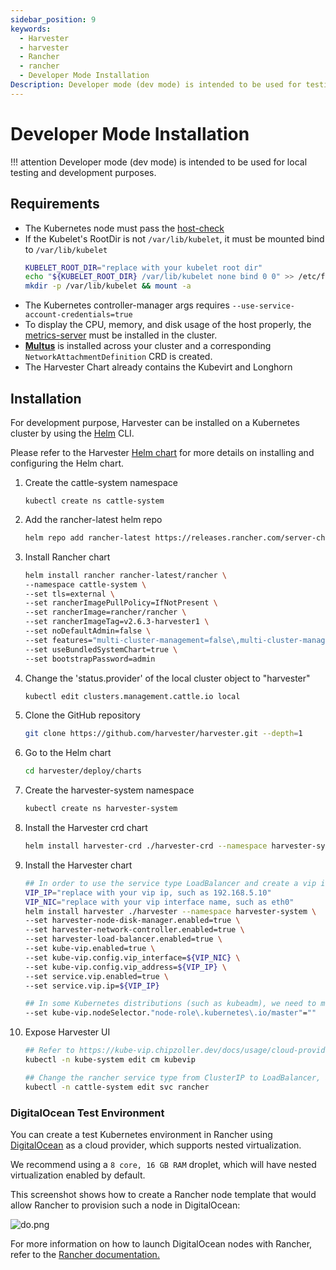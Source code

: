 ```yaml
---
sidebar_position: 9
keywords:
  - Harvester
  - harvester
  - Rancher
  - rancher
  - Developer Mode Installation
Description: Developer mode (dev mode) is intended to be used for testing and development purposes.
---
```


# Developer Mode Installation

!!! attention
    Developer mode (dev mode) is intended to be used for local testing and development purposes.

## Requirements

- The Kubernetes node must pass the [host-check](https://raw.githubusercontent.com/harvester/harvester/master/hack/host-check.sh)
- If the Kubelet's RootDir is not `/var/lib/kubelet`, it must be mounted bind to `/var/lib/kubelet`
   ```bash
   KUBELET_ROOT_DIR="replace with your kubelet root dir"
   echo "${KUBELET_ROOT_DIR} /var/lib/kubelet none bind 0 0" >> /etc/fstab
   mkdir -p /var/lib/kubelet && mount -a
   ```
- The Kubernetes controller-manager args requires `--use-service-account-credentials=true`
- To display the CPU, memory, and disk usage of the host properly, the [metrics-server](https://github.com/kubernetes-sigs/metrics-server) must be installed in the cluster.
- [**Multus**](https://kubernetes.io/docs/concepts/cluster-administration/networking/#multus-a-multi-network-plugin) is installed across your cluster and a corresponding `NetworkAttachmentDefinition` CRD is created.
- The Harvester Chart already contains the Kubevirt and Longhorn

## Installation

For development purpose, Harvester can be installed on a Kubernetes cluster by using the [Helm](https://helm.sh/) CLI.

Please refer to the Harvester [Helm chart](https://github.com/harvester/harvester/blob/master/deploy/charts/harvester/README.md) for more details on installing and configuring the Helm chart.

1. Create the cattle-system namespace
   ```bash0
   kubectl create ns cattle-system
   ```

1. Add the rancher-latest helm repo
   ```bash
   helm repo add rancher-latest https://releases.rancher.com/server-charts/latest
   ```

1. Install Rancher chart
   ```bash
   helm install rancher rancher-latest/rancher \
   --namespace cattle-system \
   --set tls=external \
   --set rancherImagePullPolicy=IfNotPresent \
   --set rancherImage=rancher/rancher \
   --set rancherImageTag=v2.6.3-harvester1 \
   --set noDefaultAdmin=false \
   --set features="multi-cluster-management=false\,multi-cluster-management-agent=false" \
   --set useBundledSystemChart=true \
   --set bootstrapPassword=admin
   ```

1. Change the 'status.provider' of the local cluster object to "harvester"
   ```bash
   kubectl edit clusters.management.cattle.io local
   ```

1. Clone the GitHub repository
   ```bash
   git clone https://github.com/harvester/harvester.git --depth=1
   ```

1. Go to the Helm chart
   ```bash
   cd harvester/deploy/charts
   ```

1. Create the harvester-system namespace
   ```bash
   kubectl create ns harvester-system
   ```

1. Install the Harvester crd chart
   ```bash
   helm install harvester-crd ./harvester-crd --namespace harvester-system
   ```

1. Install the Harvester chart
   ```bash
   ## In order to use the service type LoadBalancer and create a vip in control-plane nodes, we need to enable kubevip.
   VIP_IP="replace with your vip ip, such as 192.168.5.10"
   VIP_NIC="replace with your vip interface name, such as eth0"
   helm install harvester ./harvester --namespace harvester-system \
   --set harvester-node-disk-manager.enabled=true \
   --set harvester-network-controller.enabled=true \
   --set harvester-load-balancer.enabled=true \
   --set kube-vip.enabled=true \
   --set kube-vip.config.vip_interface=${VIP_NIC} \
   --set kube-vip.config.vip_address=${VIP_IP} \
   --set service.vip.enabled=true \
   --set service.vip.ip=${VIP_IP}
   ```

   ```bash
   ## In some Kubernetes distributions (such as kubeadm), we need to modify the kube-vip nodeSelector to match the control-plane nodes.
   --set kube-vip.nodeSelector."node-role\.kubernetes\.io/master"=""
   ```

1. Expose Harvester UI
   ```bash
   ## Refer to https://kube-vip.chipzoller.dev/docs/usage/cloud-provider/. Add `cidr-cattle-system: ${VIP_IP}/32` to kubevip configMap.
   kubectl -n kube-system edit cm kubevip

   ## Change the rancher service type from ClusterIP to LoadBalancer, and then you can access Harvester UI via https://${VIP_IP}.
   kubectl -n cattle-system edit svc rancher
   ```

### DigitalOcean Test Environment

You can create a test Kubernetes environment in Rancher using [DigitalOcean](https://www.digitalocean.com/) as a cloud provider, which supports nested virtualization.

We recommend using a `8 core, 16 GB RAM` droplet, which will have nested virtualization enabled by default.

This screenshot shows how to create a Rancher node template that would allow Rancher to provision such a node in DigitalOcean:

![do.png](do.png)

For more information on how to launch DigitalOcean nodes with Rancher, refer to the [Rancher documentation.](https://rancher.com/docs/rancher/v2.x/en/cluster-provisioning/rke-clusters/node-pools/digital-ocean/)
